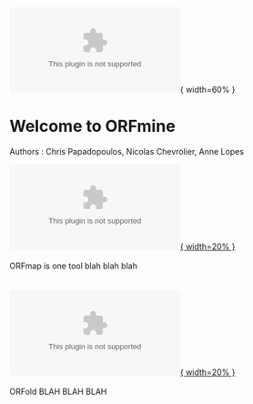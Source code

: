 ![LOGO_ORFmine](./img/icons/Logo_ORFmine.eps){ width=60% }


# Welcome to ORFmine

Authors : Chris Papadopoulos, Nicolas Chevrolier, Anne Lopes


[ ![](./img/icons/Logo_ORFmap.eps){ width=20% }](./orfmap_description.md) <br><br>
ORFmap is one tool blah blah blah 
<br><br><br>
[![](./img/icons/Logo_ORFold.eps){ width=20% }](./Objective_orfold.md) <br><br>
ORFold BLAH BLAH BLAH 
